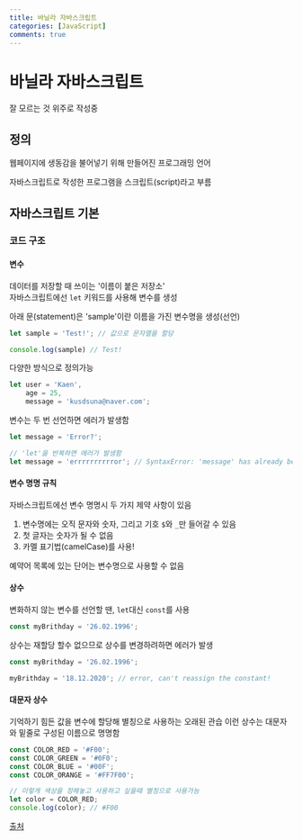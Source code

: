 ```yaml
---
title: 바닐라 자바스크립트
categories: [JavaScript]
comments: true
---
```


# 바닐라 자바스크립트
잘 모르는 것 위주로 작성중

## 정의
웹페이지에 생동감을 불어넣기 위해 만들어진 프로그래밍 언어

자바스크립트로 작성한 프로그램을 스크립트(script)라고 부름

## 자바스크립트 기본

### 코드 구조

#### 변수
데이터를 저장할 때 쓰이는 '이름이 붙은 저장소'  
자바스크립트에선 `let` 키워드를 사용해 변수를 생성  

아래 문(statement)은 'sample'이란 이름을 가진 변수명을 생성(선언)  
``` javascript
let sample = 'Test!'; // 값으로 문자열을 할당

console.log(sample) // Test!
```

다양한 방식으로 정의가능
``` javascript
let user = 'Kaen',
    age = 25,
    message = 'kusdsuna@naver.com';
```

변수는 두 번 선언하면 에러가 발생함

``` javascript
let message = 'Error?';

// 'let'을 반복하면 에러가 발생함
let message = 'errrrrrrrrror'; // SyntaxError: 'message' has already been declared
```

#### 변수 명명 규칙
자바스크립트에선 변수 명명시 두 가지 제약 사항이 있음
1. 변수명에는 오직 문자와 숫자, 그리고 기호 `$`와 `_`만 들어갈 수 있음
2. 첫 글자는 숫자가 될 수 없음
3. 카멜 표기법(camelCase)를 사용!

예약어 목록에 있는 단어는 변수명으로 사용할 수 없음

#### 상수
변화하지 않는 변수를 선언할 땐, `let`대신 `const`를 사용
``` javascript
const myBrithday = '26.02.1996';
```

상수는 재할당 할수 없으므로 상수를 변경하려하면 에러가 발생
``` javascript
const myBrithday = '26.02.1996';

myBrithday = '18.12.2020'; // error, can't reassign the constant!
```

#### 대문자 상수
기억하기 힘든 값을 변수에 할당해 별칭으로 사용하는 오래된 관습
이런 상수는 대문자와 밑줄로 구성된 이름으로 명명함

``` javascript
const COLOR_RED = '#F00';
const COLOR_GREEN = '#0F0';
const COLOR_BLUE = '#00F';
const COLOR_ORANGE = '#FF7F00';

// 이렇게 색상을 정해놓고 사용하고 싶을때 별칭으로 사용가능
let color = COLOR_RED;
console.log(color); // #F00
```
















[출처](https://ko.javascript.info/intro)